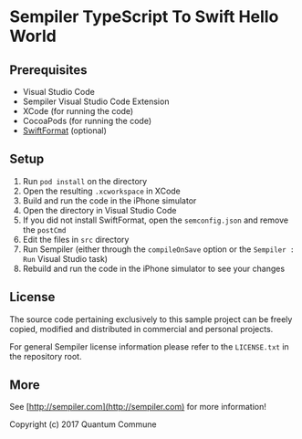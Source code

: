 # Sempiler TypeScript To Swift Hello World

## Prerequisites

- Visual Studio Code
- Sempiler Visual Studio Code Extension
- XCode (for running the code)
- CocoaPods (for running the code)
- [SwiftFormat](https://github.com/nicklockwood/SwiftFormat) (optional)

## Setup

1. Run `pod install` on the directory
2. Open the resulting `.xcworkspace` in XCode
3. Build and run the code in the iPhone simulator
4. Open the directory in Visual Studio Code
5. If you did not install SwiftFormat, open the `semconfig.json` and remove the `postCmd`
6. Edit the files in `src` directory
7. Run Sempiler (either through the `compileOnSave` option or the `Sempiler : Run` Visual Studio task)
8. Rebuild and run the code in the iPhone simulator to see your changes

## License

The source code pertaining exclusively to this sample project can be freely copied, modified and distributed in commercial and personal projects.

For general Sempiler license information please refer to the `LICENSE.txt` in the repository root. 

## More

See [http://sempiler.com](http://sempiler.com) for more information!


Copyright (c) 2017 Quantum Commune